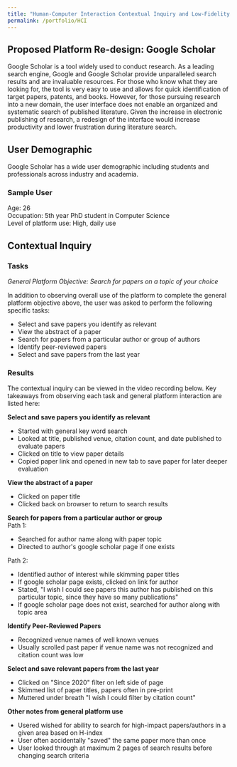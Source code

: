 ```yaml
---
title: "Human-Computer Interaction Contextual Inquiry and Low-Fidelity Prototyping"
permalink: /portfolio/HCI
---
```


## Proposed Platform Re-design: Google Scholar 

Google Scholar is a tool widely used to conduct research. As a leading search engine, Google and Google Scholar provide unparalleled search results and are invaluable resources. For those who know what they are looking for, the tool is very easy to use and allows for quick identification of target papers, patents, and books. However, for those pursuing research into a new domain, the user interface does not enable an organized and systematic search of published literature. Given the increase in electronic publishing of research, a redesign of the interface would increase productivity and lower frustration during literature search. 

## User Demographic

Google Scholar has a wide user demographic including students and professionals across industry and academia.

### Sample User
Age: 26           
Occupation: 5th year PhD student in Computer Science                   
Level of platform use: High, daily use 

## Contextual Inquiry

### Tasks 

*General Platform Objective: Search for papers on a topic of your choice*      

In addition to observing overall use of the platform to complete the general platform objective above, the user was asked to perform the following specific tasks:
- Select and save papers you identify as relevant 
- View the abstract of a paper
- Search for papers from a particular author or group of authors
- Identify peer-reviewed papers
- Select and save papers from the last year 

### Results

The contextual inquiry can be viewed in the video recording below. Key takeaways from observing each task and general platform interaction are listed here:

**Select and save papers you identify as relevant**         
- Started with general key word search
- Looked at title, published venue, citation count, and date published to evaluate papers 
- Clicked on title to view paper details 
- Copied paper link and opened in new tab to save paper for later deeper evaluation 

**View the abstract of a paper** 
- Clicked on paper title 
- Clicked back on browser to return to search results 

**Search for papers from a particular author or group**                              
Path 1:          
- Searched for author name along with paper topic 
- Directed to author's google scholar page if one exists                                

Path 2:           
- Identified author of interest while skimming paper titles 
- If google scholar page exists, clicked on link for author 
- Stated, "I wish I could see papers this author has published on this particular topic, since they have so many publications"
- If google scholar page does not exist, searched for author along with topic area 

**Identify Peer-Reviewed Papers**
- Recognized venue names of well known venues 
- Usually scrolled past paper if venue name was not recognized and citation count was low 

**Select and save relevant papers from the last year**
- Clicked on "Since 2020" filter on left side of page 
- Skimmed list of paper titles, papers often in pre-print 
- Muttered under breath "I wish I could filter by citation count" 

**Other notes from general platform use**
- Usered wished for ability to search for high-impact papers/authors in a given area based on H-index 
- User often accidentally "saved" the same paper more than once 
- User looked through at maximum 2 pages of search results before changing search criteria 
